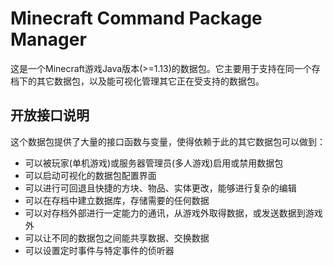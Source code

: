 # Minecraft Command Package Manager

这是一个Minecraft游戏Java版本(>=1.13)的数据包。它主要用于支持在同一个存档下的其它数据包，以及能可视化管理其它正在受支持的数据包。

## 开放接口说明

这个数据包提供了大量的接口函数与变量，使得依赖于此的其它数据包可以做到：

* 可以被玩家(单机游戏)或服务器管理员(多人游戏)启用或禁用数据包
* 可以启动可视化的数据包配置界面
* 可以进行可回退且快捷的方块、物品、实体更改，能够进行复杂的编辑
* 可以在存档中建立数据库，存储需要的任何数据
* 可以对存档外部进行一定能力的通讯，从游戏外取得数据，或发送数据到游戏外
* 可以让不同的数据包之间能共享数据、交换数据
* 可以设置定时事件与特定事件的侦听器